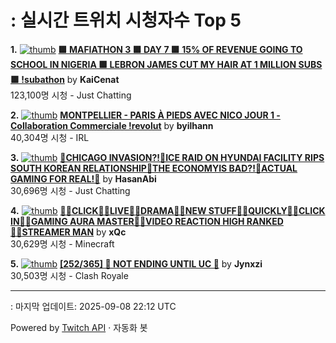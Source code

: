 # : 실시간 트위치 시청자수 Top 5

**1.** [![thumb](https://static-cdn.jtvnw.net/previews-ttv/live_user_kaicenat-320x180.jpg)](https://twitch.tv/KaiCenat)
**[🟩 MAFIATHON 3 🟩 DAY 7 🟩 15% OF REVENUE GOING TO SCHOOL IN NIGERIA 🟩 LEBRON JAMES CUT MY HAIR AT 1 MILLION SUBS 🟩 !subathon](https://twitch.tv/KaiCenat)** by **KaiCenat**<br>123,100명 시청  - Just Chatting

**2.** [![thumb](https://static-cdn.jtvnw.net/previews-ttv/live_user_byilhann-320x180.jpg)](https://twitch.tv/byilhann)
**[MONTPELLIER - PARIS À PIEDS AVEC NICO JOUR 1 - Collaboration Commerciale !revolut](https://twitch.tv/byilhann)** by **byilhann**<br>40,304명 시청  - IRL

**3.** [![thumb](https://static-cdn.jtvnw.net/previews-ttv/live_user_hasanabi-320x180.jpg)](https://twitch.tv/HasanAbi)
**[🌊CHICAGO INVASION?!🌊ICE RAID ON HYUNDAI FACILITY RIPS SOUTH KOREAN RELATIONSHIP🌊THE ECONOMYIS BAD?!🌊ACTUAL GAMING FOR REAL!🌊](https://twitch.tv/HasanAbi)** by **HasanAbi**<br>30,696명 시청  - Just Chatting

**4.** [![thumb](https://static-cdn.jtvnw.net/previews-ttv/live_user_xqc-320x180.jpg)](https://twitch.tv/xQc)
**[👷‍♂️CLICK👷‍♂️LIVE👷‍♂️DRAMA👷‍♂️NEW STUFF👷‍♂️QUICKLY👷‍♂️CLICK IN👷‍♂️GAMING AURA MASTER👷‍♂️VIDEO REACTION HIGH RANKED👷‍♂️STREAMER MAN](https://twitch.tv/xQc)** by **xQc**<br>30,629명 시청  - Minecraft

**5.** [![thumb](https://static-cdn.jtvnw.net/previews-ttv/live_user_jynxzi-320x180.jpg)](https://twitch.tv/Jynxzi)
**[[252/365] 🚨 NOT ENDING UNTIL UC 🚨](https://twitch.tv/Jynxzi)** by **Jynxzi**<br>30,503명 시청  - Clash Royale


---
: 마지막 업데이트: 2025-09-08 22:12 UTC

Powered by [Twitch API](https://dev.twitch.tv/docs/api/reference) · 자동화 봇
